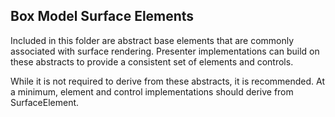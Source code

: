## Box Model Surface Elements ##
Included in this folder are abstract base elements that are commonly associated
with surface rendering.  Presenter implementations can build on these abstracts
to provide a consistent set of elements and controls.

While it is not required to derive from these abstracts, it is recommended.  At
a minimum, element and control implementations should derive from 
SurfaceElement.